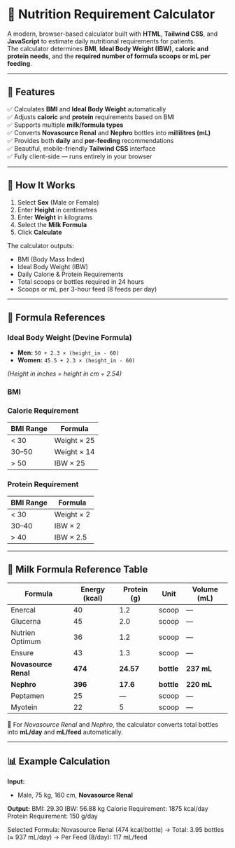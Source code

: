 # 🧮 Nutrition Requirement Calculator

A modern, browser-based calculator built with **HTML**, **Tailwind CSS**, and **JavaScript** to estimate daily nutritional requirements for patients.  
The calculator determines **BMI**, **Ideal Body Weight (IBW)**, **caloric and protein needs**, and the **required number of formula scoops or mL per feeding**.

---

## 🚀 Features

✅ Calculates **BMI** and **Ideal Body Weight** automatically  
✅ Adjusts **caloric** and **protein** requirements based on BMI  
✅ Supports multiple **milk/formula types**  
✅ Converts **Novasource Renal** and **Nephro** bottles into **millilitres (mL)**  
✅ Provides both **daily** and **per-feeding** recommendations  
✅ Beautiful, mobile-friendly **Tailwind CSS** interface  
✅ Fully client-side — runs entirely in your browser  

---

## 🧠 How It Works

1. Select **Sex** (Male or Female)  
2. Enter **Height** in centimetres  
3. Enter **Weight** in kilograms  
4. Select the **Milk Formula**  
5. Click **Calculate**

The calculator outputs:
- BMI (Body Mass Index)
- Ideal Body Weight (IBW)
- Daily Calorie & Protein Requirements
- Total scoops or bottles required in 24 hours
- Scoops or mL per 3-hour feed (8 feeds per day)

---

## 🧩 Formula References

### Ideal Body Weight (Devine Formula)
- **Men:** `50 + 2.3 × (height_in - 60)`  
- **Women:** `45.5 + 2.3 × (height_in - 60)`

*(Height in inches = height in cm ÷ 2.54)*

### BMI

### Calorie Requirement
| BMI Range | Formula |
|------------|----------|
| < 30 | Weight × 25 |
| 30–50 | Weight × 14 |
| > 50 | IBW × 25 |

### Protein Requirement
| BMI Range | Formula |
|------------|----------|
| < 30 | Weight × 2 |
| 30–40 | IBW × 2 |
| > 40 | IBW × 2.5 |

---

## 🥛 Milk Formula Reference Table

| Formula | Energy (kcal) | Protein (g) | Unit | Volume (mL) |
|----------|----------------|--------------|------|--------------|
| Enercal | 40 | 1.2 | scoop | — |
| Glucerna | 45 | 2.0 | scoop | — |
| Nutrien Optimum | 36 | 1.2 | scoop | — |
| Ensure | 43 | 1.3 | scoop | — |
| **Novasource Renal** | **474** | **24.57** | **bottle** | **237 mL** |
| **Nephro** | **396** | **17.6** | **bottle** | **220 mL** |
| Peptamen | 25 | — | scoop | — |
| Myotein | 22 | 5 | scoop | — |

🧾 For *Novasource Renal* and *Nephro*, the calculator converts total bottles into **mL/day** and **mL/feed** automatically.

---

## 📊 Example Calculation

**Input:**  
- Male, 75 kg, 160 cm, **Novasource Renal**

**Output:**
BMI: 29.30
IBW: 56.88 kg
Calorie Requirement: 1875 kcal/day
Protein Requirement: 150 g/day

Selected Formula: Novasource Renal (474 kcal/bottle)
→ Total: 3.95 bottles (≈ 937 mL/day)
→ Per Feed (8/day): 117 mL/feed
